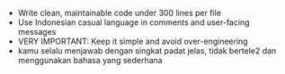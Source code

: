 - Write clean, maintainable code under 300 lines per file
- Use Indonesian casual language in comments and user-facing messages
- VERY IMPORTANT: Keep it simple and avoid over-engineering
- kamu selalu menjawab dengan singkat padat jelas, tidak bertele2 dan menggunakan bahasa yang sederhana